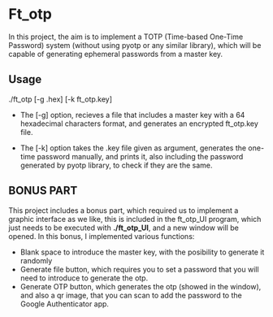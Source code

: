 
# Ft_otp


In this project, the aim is to implement a TOTP (Time-based One-Time Password) system (without using pyotp or any similar library), which will be capable of generating ephemeral passwords from a master key.

## Usage

./ft_otp [-g <key>.hex] [-k ft_otp.key]

- The [-g] option, recieves a file that includes a master key with a 64 hexadecimal characters format, and generates an encrypted ft_otp.key file.

- The [-k] option takes the .key file given as argument, generates the one-time password manually, and prints it, also including the password generated by pyotp library, to check if they are the same.

## BONUS PART

This project includes a bonus part, which required us to implement a graphic interface as we like, this is included in the ft_otp_UI program, which just needs to be executed with **./ft_otp_UI**, and a new window will be opened.
In this bonus, I implemented various functions:
- Blank space to introduce the master key, with the posibility to generate it randomly
- Generate file button, which requires you to set a password that you will need to introduce to generate the otp.
- Generate OTP button, which generates the otp (showed in the window), and also a qr image, that you can scan to add the password to the Google Authenticator app.